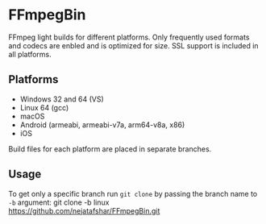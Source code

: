 # FFmpegBin

FFmpeg light builds for different platforms. Only frequently used formats and codecs are enbled and is optimized for size. SSL support is included in all platforms.

## Platforms

- Windows 32 and 64 (VS)
- Linux 64 (gcc)
- macOS
- Android (armeabi, armeabi-v7a, arm64-v8a, x86)
- iOS

Build files for each platform are placed in separate branches.

## Usage
To get only a specific branch run `git clone` by passing the branch name to `-b` argument:
    git clone -b linux https://github.com/nejatafshar/FFmpegBin.git
